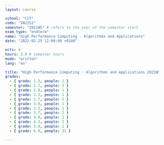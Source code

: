 ```yaml
---
layout: course

school: "CIT"
code: "IN2252"
semester: "2021WS" # refers to the year of the semester start
exam_type: "endterm"
name: "High Performance Computing - Algorithms and Applications"
date: "2022-02-25 12:00:00 +0100"

ects: 4
hours: 3.0 # semester hours
mode: "written"
lang: "en"

title: "High Performance Computing - Algorithms and Applications 2021WS Endterm"
grades:
  - { grade: 1.3, people: 1 }
  - { grade: 1.7, people: 3 }
  - { grade: 2.0, people: 1 }
  - { grade: 2.3, people: 1 }
  - { grade: 2.7, people: 5 }
  - { grade: 3.0, people: 1 }
  - { grade: 3.3, people: 1 }
  - { grade: 3.7, people: 2 }
  - { grade: 4.0, people: 2 }
  - { grade: 4.3, people: 2 }
  - { grade: 5.0, people: 2 }
  - { grade: 6.0, people: 31 }

---
```

